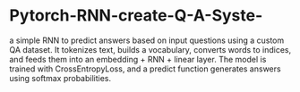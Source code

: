 # Pytorch-RNN-create-Q-A-Syste-
a simple RNN to predict answers based on input questions using a custom QA dataset. It tokenizes text, builds a vocabulary, converts words to indices, and feeds them into an embedding + RNN + linear layer. The model is trained with CrossEntropyLoss, and a predict function generates answers using softmax probabilities.
